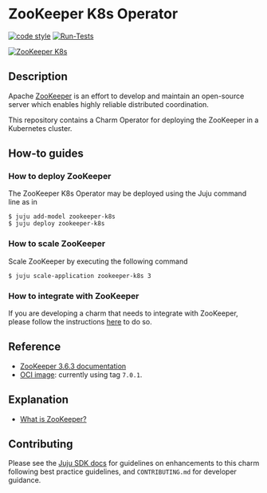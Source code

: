 <!-- Copyright 2022 Canonical Ltd.
See LICENSE file for licensing details. -->

# ZooKeeper K8s Operator

[![code style](https://img.shields.io/badge/code%20style-black-000000.svg)](https://github.com/psf/black/tree/main)
[![Run-Tests](https://github.com/charmed-osm/zookeeper-k8s-operator/actions/workflows/ci.yaml/badge.svg)](https://github.com/charmed-osm/zookeeper-k8s-operator/actions/workflows/ci.yaml)

[![ZooKeeper K8s](https://charmhub.io/zookeeper-k8s/badge.svg)](https://charmhub.io/zookeeper-k8s)

## Description

Apache [ZooKeeper](https://zookeeper.apache.org) is an effort to develop and maintain an open-source server which enables highly reliable distributed coordination.

This repository contains a Charm Operator for deploying the ZooKeeper in a Kubernetes cluster.

<!-- ## Tutorials
-  -->

## How-to guides

### How to deploy ZooKeeper

The ZooKeeper K8s Operator may be deployed using the Juju command line as in

```shell
$ juju add-model zookeeper-k8s
$ juju deploy zookeeper-k8s
```

### How to scale ZooKeeper

Scale ZooKeeper by executing the following command

```shell
$ juju scale-application zookeeper-k8s 3
```

### How to integrate with ZooKeeper

If you are developing a charm that needs to integrate with ZooKeeper, please follow the instructions [here](https://charmhub.io/zookeeper-k8s/libraries/zookeeper) to do so.

## Reference

- [ZooKeeper 3.6.3 documentation](https://zookeeper.apache.org/doc/r3.6.3/index.html)
- [OCI image](https://hub.docker.com/r/confluentinc/cp-zookeeper): currently using tag `7.0.1`.

## Explanation

- [What is ZooKeeper?](https://zookeeper.apache.org/doc/r3.6.3/zookeeperOver.html)

## Contributing

Please see the [Juju SDK docs](https://juju.is/docs/sdk) for guidelines
on enhancements to this charm following best practice guidelines, and
`CONTRIBUTING.md` for developer guidance.

